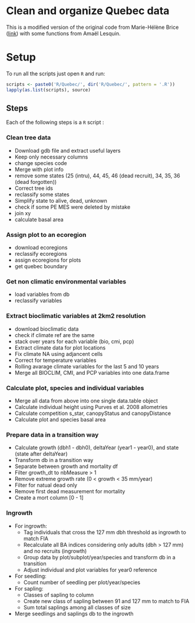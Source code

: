 # Clean and organize Quebec data

This is a modified version of the original code from Marie-Hélène Brice ([link](https://github.com/mhBrice/Quebec_data)) with some functions from Amaël Lesquin.


# Setup

To run all the scripts just open `R` and run:

```r
scripts <- paste0('R/Quebec/', dir('R/Quebec/', pattern = '.R'))
lapply(as.list(scripts), source)
```

## Steps

Each of the following steps is a `R` script :

### Clean tree data
  - Download gdb file and extract useful layers
  - Keep only necessary columns
  - change species code
  - Merge with plot info
  - remove some states (25 (intru), 44, 45, 46 (dead recruit), 34, 35, 36 (dead forgotten))
  - Correct tree ids
  - reclassify some states
  - Simplify state to alive, dead, unknown
  - check if some PE MES were deleted by mistake
  - join xy
  - calculate basal area

### Assign plot to an ecoregion
  - download ecoregions
  - reclassify ecoregions
  - assign ecoregions for plots
  - get quebec boundary

### Get non climatic environmental variables
  - load variables from db
  - reclassify variables

### Extract bioclimatic variables at 2km2 resolution
  - download bioclimatic data
  - check if climate ref are the same
  - stack over years for each variable (bio, cmi, pcp)
  - Extract climate data for plot locations
  - Fix climate NA using adjancent cells
  - Correct for temperature variables
  - Rolling avarage climate variables for the last 5 and 10 years
  - Merge all BIOCLIM, CMI, and PCP variables into one data.frame

### Calculate plot, species and individual variables
  - Merge all data from above into one single data.table object
  - Calculate individual height using Purves et al. 2008 allometries
  - Calculate competition s_star, canopyStatus and canopyDistance
  - Calculate plot and species basal area

### Prepare data in a transition way
  - Calculate growth (dbh1 - dbh0), deltaYear (year1 - year0), and state (state after deltaYear)
  - Transform db in a transition way
  - Separate between growth and mortality df
  - Filter growth_dt to nbMeasure > 1
  - Remove extreme growth rate (0 < growth < 35 mm/year)
  - Filter for natual dead only
  - Remove first dead measurement for mortality
  - Create a mort column [0 - 1]

### Ingrowth
  - For ingrowth:
    - Tag individuals that cross the 127 mm dbh threshold as ingrowth to match FIA
    - Recalculate all BA indices considering only adults (dbh > 127 mm) and no recruits (ingrowth)
    - Group data by plot/subplot/year/species and transform db in a transition
    - Adjust individual and plot variables for year0 reference
  - For seedling:
    - Count number of seedling per plot/year/species
  - For sapling:
    - Classes of sapling to column
    - Create new class of sapling between 91 and 127 mm to match to FIA
    - Sum total saplings among all classes of size
  - Merge seedlings and saplings db to the ingrowth
